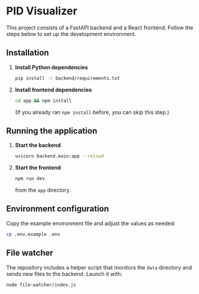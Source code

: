 # PID Visualizer

This project consists of a FastAPI backend and a React frontend. Follow the steps below to set up the development environment.

## Installation

1. **Install Python dependencies**
   ```bash
   pip install -r backend/requirements.txt
   ```
2. **Install frontend dependencies**
   ```bash
   cd app && npm install
   ```
   (If you already ran `npm install` before, you can skip this step.)

## Running the application

1. **Start the backend**
   ```bash
   uvicorn backend.main:app --reload
   ```
2. **Start the frontend**
   ```bash
   npm run dev
   ```
   from the `app` directory.

## Environment configuration

Copy the example environment file and adjust the values as needed:
```bash
cp .env.example .env
```

## File watcher

The repository includes a helper script that monitors the `data` directory and sends new files to the backend. Launch it with:
```bash
node file-watcher/index.js
```

